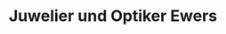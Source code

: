 ---
title: "Juwelier und Optiker Ewers"
url: /meschede/juwelier-und-optiker-ewers/
shop: Schmuck
---